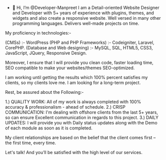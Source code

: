 - 👋 Hi, I’m @Developer-Manpreet
I am a Detail-oriented Website Designer and Developer with 5+ years of experience with plugins, themes, and widgets and also create a responsive website. Well versed in many other programming languages. Delivers well-made projects on time.

My proficiency in technologies:-

(CMSs) :- WordPress
(PHP and PHP Frameworks) :- Codeigniter, Laravel, CorePHP.
(Database and Web designing) :- MySQL, SQL, HTML5, CSS3, JavaScript, JQuery, Responsive Design.

Moreover, I ensure that I will provide you clean code, faster loading time, SEO compatible to make your websites/themes SEO-optimized.

I am working until getting the results which 100% percent satisfies my clients, so my clients love me. I am looking for a long-term project.

Rest, be assured about the Following:-

1.) QUALITY WORK: All of my work is always completed with 100% accuracy & professionalism - ahead of schedule.
2.) CRISP COMMUNICATION: I'm dealing with offshore clients from the last 5+ years, so can ensure Excellent communication in regards to this project.
3.) DAILY UPDATES: I will provide you with Daily status updates along with the Demo of each module as soon as it is completed.

My client relationships are based on the belief that the client comes first – the first time, every time.

Let's talk! And you’ll be satisfied with the high level of our services.

